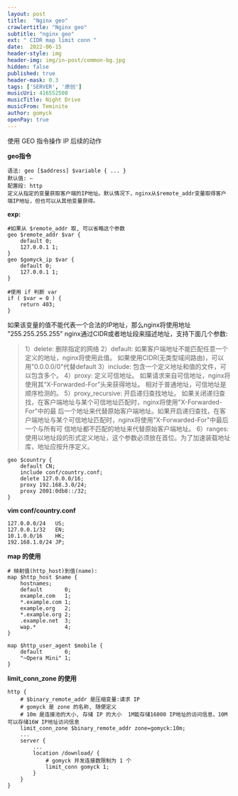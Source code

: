 ```yaml
---
layout: post
title:  "Nginx geo"
crawlertitle: "Nginx geo"
subtitle: "nginx geo"
ext: " CIDR map limit conn "
date:  2022-06-15
header-style: img
header-img: img/in-post/common-bg.jpg
hidden: false
published: true
header-mask: 0.3
tags: ['SERVER', '原创']
musicUri: 416552508
musicTitle: Night Drive
musicFrom: Teminite
author: gomyck
openPay: true
---
```


使用 GEO 指令操作 IP 后续的动作

**geo指令**

```text
语法: geo [$address] $variable { ... }
默认值: —
配置段: http
定义从指定的变量获取客户端的IP地址。默认情况下，nginx从$remote_addr变量取得客户端IP地址，但也可以从其他变量获得。
```

**exp:**
```text
#如果从 $remote_addr 取, 可以省略这个参数
geo $remote_addr $var {
    default 0;
    127.0.0.1 1;
}
geo $gomyck_ip $var {
    default 0;
    127.0.0.1 1;
}

#使用 if 判断 var
if ( $var = 0 ) {
    return 403;
}
```

如果该变量的值不能代表一个合法的IP地址，那么nginx将使用地址 "255.255.255.255"
nginx通过CIDR或者地址段来描述地址，支持下面几个参数:

> 1）delete: 删除指定的网络
> 2）default: 如果客户端地址不能匹配任意一个定义的地址，nginx将使用此值。 如果使用CIDR(无类型域间路由)，可以用"0.0.0.0/0"代替default
> 3）include:  包含一个定义地址和值的文件，可以包含多个。
> 4）proxy: 定义可信地址。 如果请求来自可信地址，nginx将使用其“X-Forwarded-For”头来获得地址。 相对于普通地址，可信地址是顺序检测的。
> 5）proxy_recursive: 开启递归查找地址。 如果关闭递归查找，在客户端地址与某个可信地址匹配时，nginx将使用"X-Forwarded-For"中的最
> 后一个地址来代替原始客户端地址。如果开启递归查找，在客户端地址与某个可信地址匹配时，nginx将使用"X-Forwarded-For"中最后一个与所有可
> 信地址都不匹配的地址来代替原始客户端地址。
> 6）ranges: 使用以地址段的形式定义地址，这个参数必须放在首位。为了加速装载地址库，地址应按升序定义。

```text
geo $country {
    default CN;
    include conf/country.conf;
    delete 127.0.0.0/16;
    proxy 192.168.3.0/24;
    proxy 2001:0db8::/32;
}
```

**vim conf/country.conf**
```text
127.0.0.0/24   US;
127.0.0.1/32   EN;
10.1.0.0/16    HK;
192.168.1.0/24 JP;
```

**map 的使用**
```text
# 映射值(http_host)到值(name):
map $http_host $name {
    hostnames;
    default       0;
    example.com   1;
    *.example.com 1;
    example.org   2;
    *.example.org 2;
    .example.net  3;
    wap.*         4;
}

map $http_user_agent $mobile {
    default       0;
    "~Opera Mini" 1;
}
```

**limit_conn_zone 的使用**
```text
http {
    # $binary_remote_addr 是压缩变量:请求 IP
    # gomyck 是 zone 的名称, 随便定义
    # 10m 是连接池的大小, 存储 IP 的大小  1M能存储16000 IP地址的访问信息，10M可以存储16W IP地址访问信息
    limit_conn_zone $binary_remote_addr zone=gomyck:10m;
    ...
    server {
        ...
        location /download/ {
            # gomyck 并发连接数限制为 1 个
            limit_conn gomyck 1;
        }
    }
}
```
